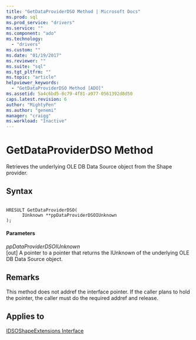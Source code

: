 ```yaml
---
title: "GetDataProviderDSO Method | Microsoft Docs"
ms.prod: sql
ms.prod_service: "drivers"
ms.service: ""
ms.component: "ado"
ms.technology:
  - "drivers"
ms.custom: ""
ms.date: "01/19/2017"
ms.reviewer: ""
ms.suite: "sql"
ms.tgt_pltfrm: ""
ms.topic: "article"
helpviewer_keywords: 
  - "GetDataProviderDSO Method [ADO]"
ms.assetid: 5a4c6bd5-0c79-4f81-a977-0561392d8d50
caps.latest.revision: 6
author: "MightyPen"
ms.author: "genemi"
manager: "craigg"
ms.workload: "Inactive"
---
```

# GetDataProviderDSO Method
Retrieves the underlying OLE DB Data Source object from the Shape provider.  
  
## Syntax  
  
```  
  
HRESULT GetDataProviderDSO(  
      IUnknown **ppDataProviderDSOIUnknown  
);  
```  
  
#### Parameters  
 *ppDataProviderDSOIUnknown*  
 [out]  A pointer to a pointer that returns the IUnknown of the underlying OLE DB Data Source object.  
  
## Remarks  
 This method does not addref the interface pointer. If the caller plans to hold the pointer, the caller must do the required addref and release.  
  
## Applies to  
 [IDSOShapeExtensions Interface](../../../ado/reference/ado-api/idsoshapeextensions-interface.md)
